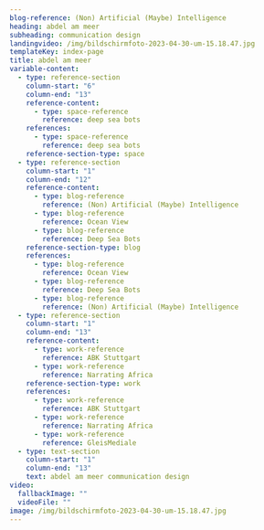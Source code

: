 ```yaml
---
blog-reference: (Non) Artificial (Maybe) Intelligence
heading: abdel am meer
subheading: communication design
landingvideo: /img/bildschirmfoto-2023-04-30-um-15.18.47.jpg
templateKey: index-page
title: abdel am meer
variable-content:
  - type: reference-section
    column-start: "6"
    column-end: "13"
    reference-content:
      - type: space-reference
        reference: deep sea bots
    references:
      - type: space-reference
        reference: deep sea bots
    reference-section-type: space
  - type: reference-section
    column-start: "1"
    column-end: "12"
    reference-content:
      - type: blog-reference
        reference: (Non) Artificial (Maybe) Intelligence
      - type: blog-reference
        reference: Ocean View
      - type: blog-reference
        reference: Deep Sea Bots
    reference-section-type: blog
    references:
      - type: blog-reference
        reference: Ocean View
      - type: blog-reference
        reference: Deep Sea Bots
      - type: blog-reference
        reference: (Non) Artificial (Maybe) Intelligence
  - type: reference-section
    column-start: "1"
    column-end: "13"
    reference-content:
      - type: work-reference
        reference: ABK Stuttgart
      - type: work-reference
        reference: Narrating Africa
    reference-section-type: work
    references:
      - type: work-reference
        reference: ABK Stuttgart
      - type: work-reference
        reference: Narrating Africa
      - type: work-reference
        reference: GleisMediale
  - type: text-section
    column-start: "1"
    column-end: "13"
    text: a﻿bdel am meer communication design
video:
  fallbackImage: ""
  videoFile: ""
image: /img/bildschirmfoto-2023-04-30-um-15.18.47.jpg
---
```

